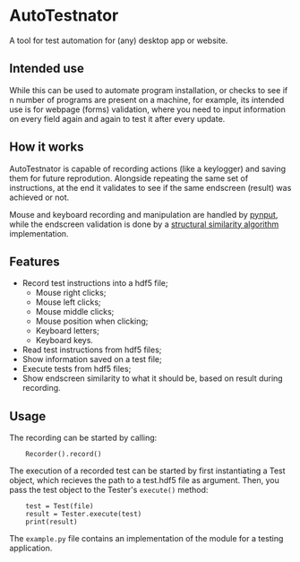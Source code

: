 # AutoTestnator
A tool for test automation for (any) desktop app or website.

## Intended use
While this can be used to automate program installation, or checks to see if n number of programs are present on a machine, for example, its intended use is for webpage (forms) validation, where you need to input information on every field again and again to test it after every update. 

## How it works
AutoTestnator is capable of recording actions (like a keylogger) and saving them for future reprodution. Alongside repeating the same set of instructions, at the end it validates to see if the same endscreen (result) was achieved or not.

Mouse and keyboard recording and manipulation are handled by [pynput](https://pypi.org/project/pynput/), while the endscreen validation is done by a [structural similarity algorithm](https://pypi.org/project/SSIM-PIL/) implementation.

## Features
- Record test instructions into a hdf5 file;
    - Mouse right clicks;
    - Mouse left clicks;
    - Mouse middle clicks;
    - Mouse position when clicking;
    - Keyboard letters;
    - Keyboard keys.
- Read test instructions from hdf5 files;
- Show information saved on a test file;
- Execute tests from hdf5 files;
- Show endscreen similarity to what it should be, based on result during recording.

## Usage
The recording can be started by calling:
```
    Recorder().record()
```

The execution of a recorded test can be started by first instantiating a Test object, which recieves the path to a test.hdf5 file as argument. Then, you pass the test object to the Tester's `execute()` method:
```
    test = Test(file)
    result = Tester.execute(test)
    print(result)
```

The `example.py` file contains an implementation of the module for a testing application.